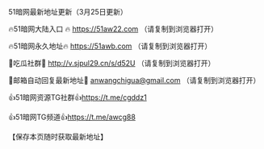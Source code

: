 51暗网最新地址更新（3月25日更新）

🔥51暗网大陆入口 🔥 https://51aw22.com （请复制到浏览器打开）

🔥51暗网永久地址🔥  https://51awb.com （请复制到浏览器打开）

💋吃瓜社群💋  http://v.sjpul29.cn/s/d52U （请复制到浏览器打开）

💋邮箱自动回复最新地址💋 anwangchigua@gmail.com （请复制到浏览器打开）

👍51暗网资源TG社群👍https://t.me/cgddz1

👍51暗网TG频道👍https://t.me/awcg88

 【保存本页随时获取最新地址】
